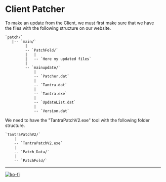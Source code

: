 # Client Patcher

To make an update from the Client, we must first make sure that we have the files with the following structure on our website.

```note
`patch/`  
   |-- `main/`  
         |  
         -- `PatchFold/`  
         |   |  
         |   -- `Here my updated files`  
         |  
         -- `mainupdate/`  
             |  
             -- `Patcher.dat`  
             |  
             -- `Tantra.dat`  
             |  
             -- `Tantra.exe`  
             |  
             -- `UpdateList.dat`  
             |  
             -- `Version.dat`  
```

We need to have the "TantraPatchV2.exe" tool with the following folder structure.

```note
`TantraPatchV2/`  
    |  
    -- `TantraPatchV2.exe`  
    |  
    -- `Patch_Data/`  
    |  
    -- `PatchFold/`  
```

---

[![ko-fi](https://www.ko-fi.com/img/githubbutton_sm.svg)](https://ko-fi.com/T6T41JKMI)
